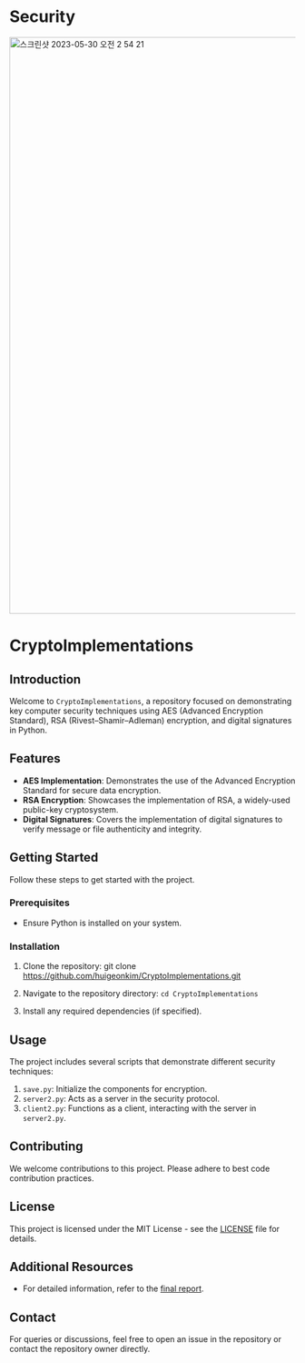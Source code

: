 # Security
<img width="1014" alt="스크린샷 2023-05-30 오전 2 54 21" src="https://github.com/huigeonkim/Security/assets/127160318/d0799e15-becd-4a59-b417-21f34531673f">

# CryptoImplementations

## Introduction
Welcome to `CryptoImplementations`, a repository focused on demonstrating key computer security techniques using AES (Advanced Encryption Standard), RSA (Rivest–Shamir–Adleman) encryption, and digital signatures in Python.

## Features
- **AES Implementation**: Demonstrates the use of the Advanced Encryption Standard for secure data encryption.
- **RSA Encryption**: Showcases the implementation of RSA, a widely-used public-key cryptosystem.
- **Digital Signatures**: Covers the implementation of digital signatures to verify message or file authenticity and integrity.

## Getting Started
Follow these steps to get started with the project.

### Prerequisites
- Ensure Python is installed on your system.

### Installation
1. Clone the repository:
git clone https://github.com/huigeonkim/CryptoImplementations.git

2. Navigate to the repository directory:
`cd CryptoImplementations`

3. Install any required dependencies (if specified).

## Usage
The project includes several scripts that demonstrate different security techniques:
1. `save.py`: Initialize the components for encryption.
2. `server2.py`: Acts as a server in the security protocol.
3. `client2.py`: Functions as a client, interacting with the server in `server2.py`.

## Contributing
We welcome contributions to this project. Please adhere to best code contribution practices.

## License
This project is licensed under the MIT License - see the [LICENSE](LICENSE.md) file for details.

## Additional Resources
- For detailed information, refer to the [final report](https://drive.google.com/link-to-final-report).

## Contact
For queries or discussions, feel free to open an issue in the repository or contact the repository owner directly.

